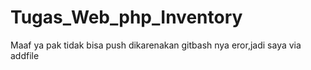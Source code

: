 # Tugas_Web_php_Inventory
  Maaf ya pak tidak bisa push dikarenakan gitbash nya eror,jadi saya via addfile
